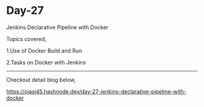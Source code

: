 
# Day-27

Jenkins Declarative Pipeline with Docker

Topics covered,

1.Use of Docker Build and Run

2.Tasks on Docker with Jenkins

------------

Checkout detail blog below,

https://ojasj45.hashnode.dev/day-27-jenkins-declarative-pipeline-with-docker